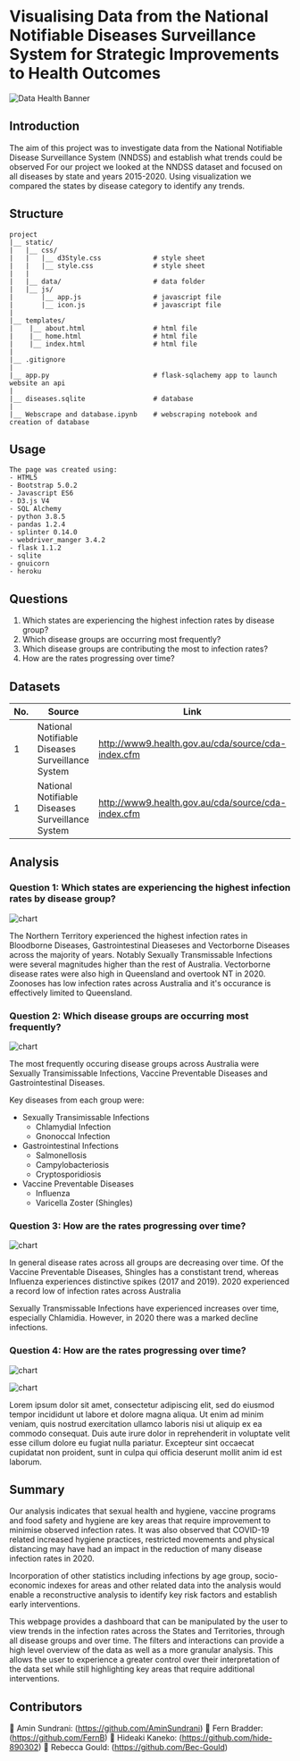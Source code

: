 # Visualising Data from the National Notifiable Diseases Surveillance System for Strategic Improvements to Health Outcomes

![Data Health Banner](images/Health-Data-Research-UK-750x500.png)

## Introduction

The aim of this project was to investigate data from the National Notifiable Disease Surveillance System (NNDSS) and establish 
what trends could be observed 
For our project we looked at the NNDSS dataset and focused on all diseases by state and years 2015-2020. 
Using visualization we compared the states by disease category to identify any trends. 

## Structure
```
project 
|__ static/                 
|   |__ css/                
|   |   |__ d3Style.css             # style sheet 
|   |   |__ style.css               # style sheet 
|   |   
|   |__ data/                       # data folder
|   |__ js/
|       |__ app.js                  # javascript file
|       |__ icon.js                 # javascript file
|
|__ templates/   
|    |__ about.html                 # html file
|    |__ home.html                  # html file
|    |__ index.html                 # html file
|
|__ .gitignore
|
|__ app.py                          # flask-sqlachemy app to launch website an api
|
|__ diseases.sqlite                 # database
|
|__ Webscrape and database.ipynb    # webscraping notebook and creation of database

```

## Usage

```
The page was created using:
- HTML5
- Bootstrap 5.0.2
- Javascript ES6
- D3.js V4
- SQL Alchemy
- python 3.8.5
- pandas 1.2.4
- splinter 0.14.0
- webdriver_manger 3.4.2
- flask 1.1.2
- sqlite
- gnuicorn
- heroku
```

## Questions 

1. Which states are experiencing the highest infection rates by disease group?
2. Which disease groups are occurring most frequently?
3. Which disease groups are contributing the most to infection rates?
4. How are the rates progressing over time? 


## Datasets 

|No.|Source|Link|
| -|-|-|
|1|National Notifiable Diseases Surveillance System |http://www9.health.gov.au/cda/source/cda-index.cfm|
|1|National Notifiable Diseases Surveillance System |http://www9.health.gov.au/cda/source/cda-index.cfm|



## Analysis

### Question 1: Which states are experiencing the highest infection rates by disease group? 

![chart](images/pic1.png)

The Northern Territory experienced the highest infection rates in Bloodborne Diseases, Gastrointestinal Dieaseses and Vectorborne Diseases across the majority of years. Notably Sexually Transmissable Infections were several magnitudes higher than the rest of Australia.
Vectorborne disease rates were also high in Queensland and overtook NT in 2020.
Zoonoses has low infection rates across Australia and it's occurance is effectively limited to Queensland.



### Question 2: Which disease groups are occurring most frequently? 

![chart](images/pic2.png)

The most frequently occuring disease groups across Australia were Sexually Transimissable Infections, Vaccine Preventable Diseases and Gastrointestinal Diseases.

Key diseases from each group were:
- Sexually Transimissable Infections
	- Chlamydial Infection
	- Gnonoccal Infection
- Gastrointestinal Infections
	- Salmonellosis
	- Campylobacteriosis
	- Cryptosporidiosis
- Vaccine Preventable Diseases
	- Influenza
	- Varicella Zoster (Shingles)

### Question 3: How are the rates progressing over time? 

![chart](images/pic3.png)

In general disease rates across all groups are decreasing over time. Of the Vaccine Preventable Diseases, 
Shingles has a constistant trend, whereas Influenza experiences distinctive spikes (2017 and 2019). 2020 experienced a record low of infection rates across Australia

Sexually Transmissable Infections have experienced increases over time, especially Chlamidia. However, in 2020 there was a marked decline infections.


### Question 4: How are the rates progressing over time? 

![chart](images/pic4.png)



![chart](images/pic5.png)

Lorem ipsum dolor sit amet, consectetur adipiscing elit, sed do eiusmod tempor incididunt ut labore et dolore magna aliqua. Ut enim ad minim veniam, quis nostrud exercitation ullamco laboris nisi ut aliquip ex ea commodo consequat. Duis aute irure dolor in reprehenderit in voluptate velit esse cillum dolore eu fugiat nulla pariatur. Excepteur sint occaecat cupidatat non proident, sunt in culpa qui officia deserunt mollit anim id est laborum.

## Summary

Our analysis indicates that sexual health and hygiene, vaccine programs and food safety and hygiene are key areas that require improvement to minimise observed infection rates.
It was also observed that COVID-19 related increased hygiene practices, restricted movements and physical distancing may have had an impact in the reduction of many disease infection rates in 2020.

Incorporation of other statistics including infections by age group, socio-economic indexes for areas and other related data into the analysis would enable a reconstructive analysis
to identify key risk factors and establish early interventions.
  
This webpage provides a dashboard that can be manipulated by the user to view trends in the infection rates across the States and Territories, through all disease groups and over time.
The filters and interactions can provide a high level overview of the data as well as a more granular analysis. This allows the user to experience a greater control over their interpretation 
of the data set while still highlighting key areas that require additional interventions.



## Contributors
:small_blue_diamond: Amin Sundrani: (https://github.com/AminSundrani)
:small_blue_diamond: Fern Bradder: (https://github.com/FernB)
:small_blue_diamond: Hideaki Kaneko: (https://github.com/hide-890302)
:small_blue_diamond: Rebecca Gould: (https://github.com/Bec-Gould)